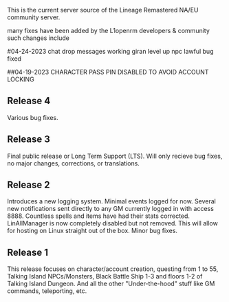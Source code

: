 This is the current server source of the Lineage Remastered NA/EU community server. 

many fixes have been added by the L1openrm developers & community such changes include

#04-24-2023
chat drop messages working
giran level up npc lawful bug fixed 


##04-19-2023 
CHARACTER PASS PIN DISABLED TO AVOID ACCOUNT LOCKING

## Release 4
Various bug fixes.

## Release 3
Final public release or Long Term Support (LTS). Will only recieve bug fixes, no major changes, corrections, or translations.

## Release 2
Introduces a new logging system. Minimal events logged for now. Several new notifications sent directly to any GM currently logged in with access 8888. Countless spells and items have had their stats corrected. LinAllManager is now completely disabled but not removed. This will allow for hosting on Linux straight out of the box. Minor bug fixes.

## Release 1
This release focuses on character/account creation, questing from 1 to 55, Talking Island NPCs/Monsters, Black Battle Ship 1-3 and floors 1-2 of Talking Island Dungeon. And all the other "Under-the-hood" stuff like GM commands, teleporting, etc.



